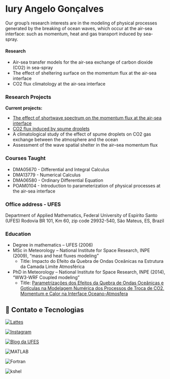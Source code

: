 

# Iury Angelo Gonçalves
Our group’s research interests are  in the modeling of physical processes generated by the breaking of ocean waves, which occur at the air-sea interface: such as  momentum, heat and gas transport induced by sea-spray.


#### Research
 - Air-sea transfer models for the air-sea exchange of carbon dioxide (CO2) in sea-spray
 - The effect of sheltering surface on the momentum flux at the air-sea interface
 - CO2 flux climatology at the air-sea interface

### Research Projects
**Current projects:**
- [The effect of shortwave spectrum on the momentum flux at the air-sea interface](https://link.springer.com/article/10.1007/s10546-023-00842-w)
- [CO2 flux induced by spume droplets](https://link.springer.com/article/10.1007/s10546-018-0369-z) 
- A climatological study of the effect of spume droplets on CO2 gas exchange between the atmosphere and the ocean
- Assessment of the wave spatial shelter in the air–sea momentum flux


### Courses Taught
- DMA05670 - Differential and Integral Calculus
- DMA13779 - Numerical Calculus
- DMA06580 - Ordinary Differential Equation
- POAM0104 - Introduction to parameterization of physical processes at the air-sea interface



### Office address - UFES

Department of Applied Mathematics, Federal University of Espírito Santo (UFES) 
Rodovia BR 101, Km 60, zip code 29932-540, São Mateus, ES, Brazil



### Education

   - Degree in mathematics – UFES (2006)
   - MSc in Meteorology – National Institute for Space Research, INPE (2009), “mass and heat fluxes modeling”
     -  Title: Impacto do Efeito da Quebra de Ondas Oceânicas na Estrutura da Camada Limite Atmosférica
   - PhD in Meteorology – National Institute for Space Research, INPE (2014), “WW3-WRF Coupled modeling”
        - Title: [Parametrizações dos Efeitos da Quebra de Ondas Oceânicas e Gotículas na Modelagem Numérica dos Processos de Troca de CO2, Momentum e Calor na Interface Oceano-Atmosfera](http://mtc-m16d.sid.inpe.br/col/sid.inpe.br/mtc-m19/2014/01.20.13.29/doc/publicacao.pdf)



## 🚀 Contato e Tecnologias 

[![Lattes](https://img.shields.io/badge/Lattes-004080?style=for-the-badge&logo=data:image/svg+xml;base64,PHN2ZyB3aWR0aD0iNjQ4IiBoZWlnaHQ9IjY0OCIgdmlld0JveD0iMCAwIDY0OCA2NDgiIHhtbG5zPSJodHRwOi8vd3d3LnczLm9yZy8yMDAwL3N2ZyI+PGNpcmNsZSBjeD0iMzI0IiBjeT0iMzI0IiByPSIzMjQiIGZpbGw9IiMwMDQwODAiIC8+PC9zdmc+) ](http://lattes.cnpq.br/4877304814912378)

[![Instagram](https://img.shields.io/badge/@seu_usuario-Instagram-E4405F?style=for-the-badge&logo=instagram&logoColor=white)](https://www.instagram.com/iury.angelo)

[![Blog da UFES](https://img.shields.io/badge/Blog%20da%20UFES-2ECC71?style=for-the-badge&logo=readthedocs&logoColor=white)](https://blog.ufes.br/iurygoncalves/author/iury-goncalves)


![MATLAB](https://img.shields.io/badge/MATLAB-0076A8?style=for-the-badge&logo=mathworks&logoColor=white)

![Fortran](https://img.shields.io/badge/Fortran-734F96?style=for-the-badge&logo=fortran&logoColor=white)

![kshel](https://img.shields.io/badge/kshel-2ECC71?style=for-the-badge&logo=terminal&logoColor=white)
